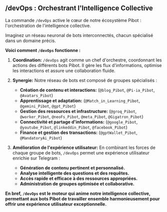 ##  /devOps : Orchestrant l'Intelligence Collective 

La commande `/devOps` active le cœur de notre écosystème Pibot : l'orchestration de l'intelligence collective.  

Imaginez un réseau neuronal de bots interconnectés, chacun spécialisé dans un domaine précis. 

**Voici comment `/devOps`  fonctionne :**

1. **Coordination:** `/devOps`  agit comme un chef d'orchestre, coordonnant les actions des différents bots Pibot. Il gère les flux d'informations, optimise les interactions et assure une collaboration fluide.

2. **Synergie:**  Notre réseau de bots est composé de groupes spécialisés :

   * **Création de contenu et interactions:** (`@blog_Pibot`, `@Pi-ia_Pibot`, `@Avatars_Pibot`) 
   * **Apprentissage et adaptation:** (`@Match_in_Learning_Pibot`, `@gemini_Pibot`, `@gpt_Pibot`)
   * **Gestion des ressources et infrastructure:** (`@groq_Pibot`, `@worker_Pibot`, `@neoFs_Pibot`, `@meta_Pibot`, `@Gigatron_Pibot`)
   * **Connectivité et partage d'informations:** (`@google_Pibot`, `@youtube_Pibot`, `@linkeddin_Pibot`, `@facebook_Pibot`)
   * **Finance et gestion des transactions:** (`@gptWallet_Pibot`, `@MandatoryAi_Pibot`)

3. **Amélioration de l'expérience utilisateur:** 
En combinant les forces de chaque groupe de bots, `/devOps`  permet une expérience utilisateur enrichie sur Telegram :

   * **Génération de contenu pertinent et personnalisé.**
   * **Analyse intelligente des questions et des requêtes.**
   * **Accès rapide et efficace à des ressources appropriées.**
   * **Administration de groupes optimisée et collaborative.**

**En bref, `/devOps` est le moteur qui anime notre intelligence collective, permettant aux bots Pibot de travailler ensemble harmonieusement pour offrir une expérience utilisateur exceptionnelle.**



